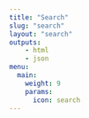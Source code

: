 ```yaml
---
title: "Search"
slug: "search"
layout: "search"
outputs:
    - html
    - json
menu:
  main:
    weight: 9
    params:
      icon: search
---
```

